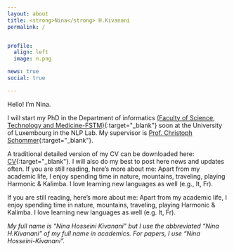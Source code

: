 ```yaml
---
layout: about
title: <strong>Nina</strong> H.Kivanani
permalink: /


profile:
  align: left
  image: n.png

news: true
social: true

---
```

Hello! I’m Nina.

I will start my PhD in the Department of informatics [(Faculty of Science, Technology and Medicine-FSTM)](https://wwwen.uni.lu/fstm){:target="\_blank"} soon at the University of Luxembourg in the NLP Lab. My supervisor is [Prof. Christoph Schommer](http://reddit.com){:target="\_blank"}.

A traditional detailed version of my CV can be downloaded here: [CV](./assets/pdf){:target="\_blank"}. I will also do my best to post here news and updates often.
If you are still reading, here’s more about me: Apart from my academic life, I enjoy spending time in nature, mountains, traveling, playing Harmonic & Kalimba. I love learning new languages as well (e.g., It, Fr).

If you are still reading, here’s more about me: Apart from my academic life, I enjoy spending time in nature, mountains, traveling, playing Harmonic & Kalimba. I love learning new languages as well (e.g. It, Fr).

<!---Please go to [Projects](/Projects/){:target="\_blank"}, [CV](/CV/){:target="\_blank"}, to find out more about my work.--->

<i> My full name is “Nina Hosseini Kivanani” but I use the abbreviated “Nina H.Kivanani” of my full name in academics. For papers, I use “Nina Hosseini-Kivanani”</b>.</i>


<!---
Link to your favorite [subreddit](http://reddit.com){:target="\_blank"}. You can put a picture in, too. The code is already in, just name your picture `prof_pic.jpg` and put it in the `img/` folder. Put your address / P.O. box / other info right below your picture. You can also disable any these elements by editing `profile` property of the YAML header of your `_pages/about.md`. Link to your social media connections, too. This theme is set up to use [Font Awesome icons](http://fortawesome.github.io/Font-Awesome/){:target="\_blank"} and [Academicons](https://jpswalsh.github.io/academicons/){:target="\_blank"}, like the ones below. Add your Facebook, Twitter, LinkedIn, Google Scholar, or just disable all of them."--->
